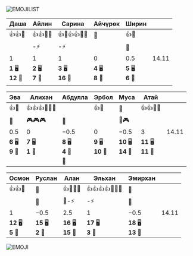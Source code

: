 ![EMOJILIST](EMOJILIST)

| Даша                   | Айлин                 | Сарина                 | Айчүрөк               | Ширин                 |       |
| ---------------------- | --------------------- | ---------------------- | --------------------- | --------------------- | ----- |
| 👍👍🏅️                | 👍👍🏅️🏅️            | 👍🏅️👍👍🔑🏅️         | 🏅️                   | 👍🧐                  |       |
|                        | -⚡                    | -⚡                     |                       | 🔔                    |       |
| $1$                    | $1$                   | $1$                    | $0$                   | $0.5$                 | 14.11 |
| **1** 🖥️<br>**12** 🏫 | **2** 🖥️<br>**7** 🏫 | **3** 🖥️<br>**16** 🏫 | **4** 🖥️<br>**8** 🏫 | **5** 🖥️<br>**6** 🏫 |       |
|                        |                       |                        |                       |                       |       |

| Эва                   | Алихан                | Абдулла               | Эрбол                  | Муса                    | Атай                    |       |
| --------------------- | --------------------- | --------------------- | ---------------------- | ----------------------- | ----------------------- | ----- |
| 👍🧐                  | 👍👍👍🔑🔑🏅️         |                       | 👍🧐                   | 🧐                      | 👍👍🏅️🏅️              |       |
| 🔔                    | 🎮🎮🎮                | 🔔                    |                        | 🔔🎮                    |                         |       |
| $0.5$                 | $0$                   | $-0.5$                | $0$                    | $-0.5$                  | $3$                     | 14.11 |
| **6** 🖥️<br>**9** 🏫 | **7** 🖥️<br>**1** 🏫 | **8** 🖥️<br>**4** 🏫 | **9** 🖥️<br>**10** 🏫 | **10** 🖥️<br>**14** 🏫 | **11** 🖥️<br>**11** 🏫 |       |
|                       |                       | 👻                    |                        |                         |                         |       |

| Осмон                  | Руслан                 | Алан                    | Эльхан                 | Эмирхан                 |       |
| ---------------------- | ---------------------- | ----------------------- | ---------------------- | ----------------------- | ----- |
| 👍👍🔑                 | 🧐                     | 👍🏅️🏅️🏅️             | 👍👍👍👍🔑🏅️🏅️       | 🧐                      |       |
|                        | 🔔                     | 🔔-⚡                    | -⚡                     | 🔔                      |       |
| $1$                    | $-0.5$                 | $2.5$                   | $1$                    | $-0.5$                  | 14.11 |
| **12** 🖥️<br>**5** 🏫 | **15** 🖥️<br>**2** 🏫 | **16** 🖥️<br>**15** 🏫 | **17** 🖥️<br>**3** 🏫 | **18** 🖥️<br>**13** 🏫 |       |


![EMOJI](EMOJI)
